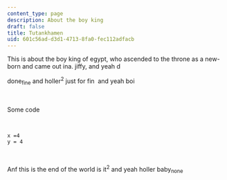 ```yaml
---
content_type: page
description: About the boy king
draft: false
title: Tutankhamen
uid: 601c56ad-d3d1-4713-8fa0-fec112adfacb
---
```

This is about the boy king of egypt, who ascended to the throne as a new-born and came out ina. jiffy, and yeah d

done<sub>fine</sub> and holler<sup>2</sup> just for fin  and yeah boi

 

Some code 

 

```plaintext
x =4
y = 4
```

 

Anf this is the end of the world is it<sup>2</sup> and yeah holler baby<sub>none</sub>